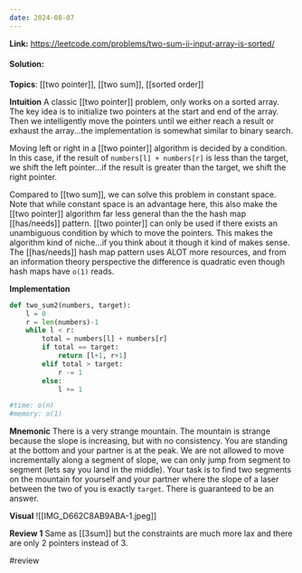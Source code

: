 ```yaml
---
date: 2024-08-07
---
```

**Link:** https://leetcode.com/problems/two-sum-ii-input-array-is-sorted/
#### Solution:

**Topics**: [[two pointer]], [[two sum]], [[sorted order]]

**Intuition**
A classic [[two pointer]] problem, only works on a sorted array. The key idea is to initialize two pointers at the start and end of the array. Then we intelligently move the pointers until we either reach a result or exhaust the array...the implementation is somewhat similar to binary search. 

Moving left or right in a [[two pointer]] algorithm is decided by a condition. In this case, if the result of `numbers[l] + numbers[r]` is less than the target, we shift the left pointer...if the result is greater than the target, we shift the right pointer. 

Compared to [[two sum]], we can solve this problem in constant space. Note that while constant space is an advantage here, this also make the [[two pointer]] algorithm far less general than the the hash map [[has/needs]] pattern. [[two pointer]] can only be used if there exists an unambiguous condition by which to move the pointers. This makes the algorithm kind of niche...if you think about it though it kind of makes sense. The [[has/needs]] hash map pattern uses ALOT more resources, and from an information theory perspective the difference is quadratic even though hash maps have  `o(1)` reads.   

**Implementation**
```python
def two_sum2(numbers, target):
	l = 0
	r = len(numbers)-1
	while l < r:
		total = numbers[l] + numbers[r]
		if total == target:
			return [l+1, r+1]
		elif total > target:
			r -= 1
		else:
			l += 1

#time: o(n)
#memory: o(1)
```

**Mnemonic**
There is a very strange mountain. The mountain is strange because the slope is increasing, but with no consistency. You are standing at the bottom and your partner is at the peak. We are not allowed to move incrementally along a segment of slope, we can only jump from segment to segment (lets say you land in the middle). Your task is to find two segments on the mountain for yourself and your partner where the slope of a laser between the two of you is exactly `target`. There is guaranteed to be an answer. 

**Visual** 
![[IMG_D662C8AB9ABA-1.jpeg]]

**Review 1**
Same as [[3sum]] but the constraints are much more lax and there are only 2 pointers instead of 3. 

#review 


